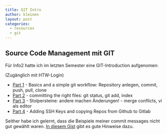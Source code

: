 ```yaml
---
title: GIT Intro
author: kleinen
layout: post
categories:
  - resources
  - git
---
```


## Source Code Management mit GIT

Für Info2 hatte ich im letzten Semester eine GIT-Introduction aufgenomen:

(Zugänglich mit HTW-Login)
 * [Part 1](https://mediathek.htw-berlin.de/video/git-intro-part1/2980e3c60421ee9a96089108c12b21da) - Basics and a simple git workflow:  Repository anlegen, commit, push, pull, clone
 * [Part 2](https://mediathek.htw-berlin.de/video/git-intro-part2/45cd6d8891579afd4889dba15a7a901e) - committing the right files: git status, git add, index
 * [Part 3](https://mediathek.htw-berlin.de/video/git-intro-part3/92013add95f331153835580f374c68a1) - Stolpersteine: andere machen Änderungen! - merge conflicts, vi als editor
 * [Part 4](https://mediathek.htw-berlin.de/video/git-intro-part4/0f299fb70d15ab9ff4d82b7865d8482d) - Adding SSH Keys and copying Repos from Github to Gitlab

Seither habe ich gelernt, dass die Beispiele meiner commit messages nicht
gut gewählt waren.
[In diesem Gist](https://gist.github.com/robertpainsi/b632364184e70900af4ab688decf6f53)
gibt es gute Hinweise dazu.
